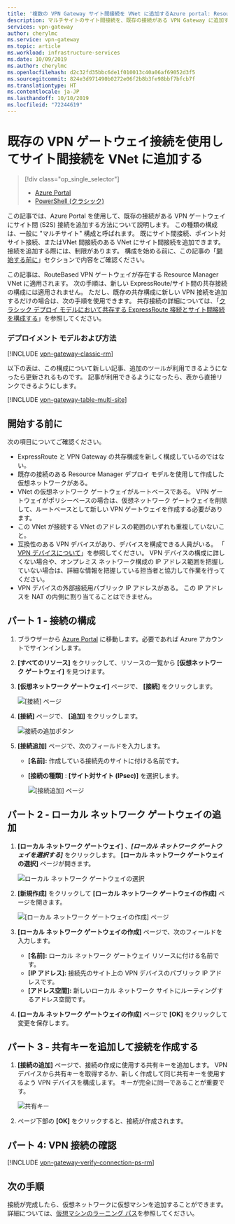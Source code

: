 ```yaml
---
title: '複数の VPN Gateway サイト間接続を VNet に追加するAzure portal: Resource Manager| Microsoft Docs'
description: マルチサイトのサイト間接続を、既存の接続がある VPN Gateway に追加する
services: vpn-gateway
author: cherylmc
ms.service: vpn-gateway
ms.topic: article
ms.workload: infrastructure-services
ms.date: 10/09/2019
ms.author: cherylmc
ms.openlocfilehash: d2c32fd35bbc6de1f010013c40a06af69052d3f5
ms.sourcegitcommit: 824e3d971490b0272e06f2b8b3fe98bbf7bfcb7f
ms.translationtype: HT
ms.contentlocale: ja-JP
ms.lasthandoff: 10/10/2019
ms.locfileid: "72244619"
---
```

# <a name="add-a-site-to-site-connection-to-a-vnet-with-an-existing-vpn-gateway-connection"></a>既存の VPN ゲートウェイ接続を使用してサイト間接続を VNet に追加する

> [!div class="op_single_selector"]
> * [Azure Portal](vpn-gateway-howto-multi-site-to-site-resource-manager-portal.md)
> * [PowerShell (クラシック)](vpn-gateway-multi-site.md)
>
> 

この記事では、Azure Portal を使用して、既存の接続がある VPN ゲートウェイにサイト間 (S2S) 接続を追加する方法について説明します。 この種類の構成は、一般に "マルチサイト" 構成と呼ばれます。 既にサイト間接続、ポイント対サイト接続、またはVNet 間接続のある VNet にサイト間接続を追加できます。 接続を追加する際には、制限があります。 構成を始める前に、この記事の「[開始する前に](#before)」セクションで内容をご確認ください。 

この記事は、RouteBased VPN ゲートウェイが存在する Resource Manager VNet に適用されます。 次の手順は、新しい ExpressRoute/サイト間の共存接続の構成には適用されません。 ただし、既存の共存構成に新しい VPN 接続を追加するだけの場合は、次の手順を使用できます。 共存接続の詳細については、「[クラシック デプロイ モデルにおいて共存する ExpressRoute 接続とサイト間接続を構成する](../expressroute/expressroute-howto-coexist-resource-manager.md)」を参照してください。

### <a name="deployment-models-and-methods"></a>デプロイメント モデルおよび方法
[!INCLUDE [vpn-gateway-classic-rm](../../includes/vpn-gateway-classic-rm-include.md)]

以下の表は、この構成について新しい記事、追加のツールが利用できるようになったら更新されるものです。 記事が利用できるようになったら、表から直接リンクできるようにします。

[!INCLUDE [vpn-gateway-table-multi-site](../../includes/vpn-gateway-table-multisite-include.md)]

## <a name="before"></a>開始する前に
次の項目についてご確認ください。

* ExpressRoute と VPN Gateway の共存構成を新しく構成しているのではない。
* 既存の接続のある Resource Manager デプロイ モデルを使用して作成した仮想ネットワークがある。
* VNet の仮想ネットワーク ゲートウェイがルートベースである。 VPN ゲートウェイがポリシーベースの場合は、仮想ネットワーク ゲートウェイを削除して、ルートベースとして新しい VPN ゲートウェイを作成する必要があります。
* この VNet が接続する VNet のアドレスの範囲のいずれも重複していないこと。
* 互換性のある VPN デバイスがあり、デバイスを構成できる人員がいる。 「 [VPN デバイスについて](vpn-gateway-about-vpn-devices.md)」を参照してください。 VPN デバイスの構成に詳しくない場合や、オンプレミス ネットワーク構成の IP アドレス範囲を把握していない場合は、詳細な情報を把握している担当者と協力して作業を行ってください。
* VPN デバイスの外部接続用パブリック IP アドレスがある。 この IP アドレスを NAT の内側に割り当てることはできません。

## <a name="part1"></a>パート 1 - 接続の構成
1. ブラウザーから [Azure Portal](https://portal.azure.com) に移動します。必要であれば Azure アカウントでサインインします。
2. **[すべてのリソース]** をクリックして、リソースの一覧から **[仮想ネットワーク ゲートウェイ]** を見つけます。
3. **[仮想ネットワーク ゲートウェイ]** ページで、 **[接続]** をクリックします。
   
    ![[接続] ページ](./media/vpn-gateway-howto-multi-site-to-site-resource-manager-portal/connectionsblade.png "[接続] ページ")<br>
4. **[接続]** ページで、 **[追加]** をクリックします。
   
    ![接続の追加ボタン](./media/vpn-gateway-howto-multi-site-to-site-resource-manager-portal/addbutton.png "接続の追加ボタン")<br>
5. **[接続追加]** ページで、次のフィールドを入力します。
   
   * **[名前]:** 作成している接続先のサイトに付ける名前です。
   * **[接続の種類]** : **[サイト対サイト (IPsec)]** を選択します。
     
     ![[接続追加] ページ](./media/vpn-gateway-howto-multi-site-to-site-resource-manager-portal/addconnectionblade.png "[接続追加] ページ")<br>

## <a name="part2"></a>パート 2 - ローカル ネットワーク ゲートウェイの追加
1. **[ローカル ネットワーク ゲートウェイ]** 、***[ローカル ネットワーク ゲートウェイを選択する]*** をクリックします。 **[ローカル ネットワーク ゲートウェイの選択]** ページが開きます。
   
    ![ローカル ネットワーク ゲートウェイの選択](./media/vpn-gateway-howto-multi-site-to-site-resource-manager-portal/chooselng.png "ローカル ネットワーク ゲートウェイの選択")<br>
2. **[新規作成]** をクリックして **[ローカル ネットワーク ゲートウェイの作成]** ページを開きます。
   
    ![[ローカル ネットワーク ゲートウェイの作成] ページ](./media/vpn-gateway-howto-multi-site-to-site-resource-manager-portal/createlngblade.png "ローカル ネットワーク ゲートウェイの作成")<br>
3. **[ローカル ネットワーク ゲートウェイの作成]** ページで、次のフィールドを入力します。
   
   * **[名前]:** ローカル ネットワーク ゲートウェイ リソースに付ける名前です。
   * **[IP アドレス]:** 接続先のサイト上の VPN デバイスのパブリック IP アドレスです。
   * **[アドレス空間]:** 新しいローカル ネットワーク サイトにルーティングするアドレス空間です。
4. **[ローカル ネットワーク ゲートウェイの作成]** ページで **[OK]** をクリックして変更を保存します。

## <a name="part3"></a>パート 3 - 共有キーを追加して接続を作成する
1. **[接続の追加]** ページで、接続の作成に使用する共有キーを追加します。 VPN デバイスから共有キーを取得するか、新しく作成して同じ共有キーを使用するよう VPN デバイスを構成します。 キーが完全に同一であることが重要です。
   
    ![共有キー](./media/vpn-gateway-howto-multi-site-to-site-resource-manager-portal/sharedkey.png "共有キー")<br>
2. ページ下部の **[OK]** をクリックすると、接続が作成されます。

## <a name="part4"></a>パート 4: VPN 接続の確認


[!INCLUDE [vpn-gateway-verify-connection-ps-rm](../../includes/vpn-gateway-verify-connection-ps-rm-include.md)]

## <a name="next-steps"></a>次の手順

接続が完成したら、仮想ネットワークに仮想マシンを追加することができます。 詳細については、[仮想マシンのラーニング パス](/learn/paths/deploy-a-website-with-azure-virtual-machines/)を参照してください。
